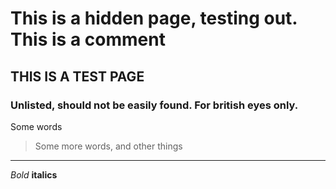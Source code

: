 # This is a hidden page, testing out. This is a comment
## THIS IS A TEST PAGE
### Unlisted, should not be easily found. For british eyes only.

Some words 
> Some more words, and other things

___

*Bold*
**italics**
